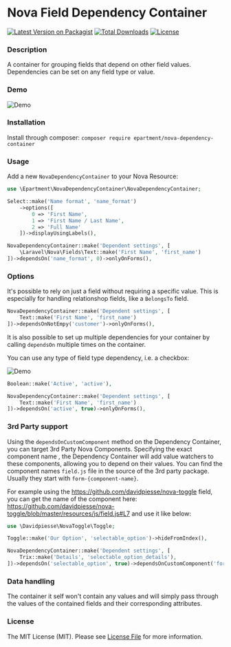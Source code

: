 # Nova Field Dependency Container

[![Latest Version on Packagist](https://img.shields.io/packagist/v/epartment/nova-dependency-container.svg)](https://packagist.org/packages/epartment/nova-dependency-container)
[![Total Downloads](https://img.shields.io/packagist/dt/epartment/nova-dependency-container.svg)](https://packagist.org/packages/epartment/nova-dependency-container)
[![License](https://img.shields.io/packagist/l/epartment/nova-dependency-container.svg)](https://github.com/epartment/nova-dependency-container/blob/master/LICENSE.md)

### Description
A container for grouping fields that depend on other field values. Dependencies can be set on any field type or value.

### Demo

![Demo](https://raw.githubusercontent.com/epartment/nova-dependency-container/master/docs/demo.gif)

### Installation
Install through composer: `composer require epartment/nova-dependency-container`

### Usage

Add a new `NovaDependencyContainer` to your Nova Resource:

```php
use \Epartment\NovaDependencyContainer\NovaDependencyContainer;

Select::make('Name format', 'name_format')
    ->options([
        0 => 'First Name',
        1 => 'First Name / Last Name',
        2 => 'Full Name'
    ])->displayUsingLabels(),

NovaDependencyContainer::make('Dependent settings', [
    \Laravel\Nova\Fields\Text::make('First Name', 'first_name')
])->dependsOn('name_format', 0)->onlyOnForms(),
```

### Options

It's possible to rely on just a field without requiring a specific value. This is especially for handling relationshop fields, like a `BelongsTo` field.

```php
NovaDependencyContainer::make('Dependent settings', [
    Text::make('First Name', 'first_name')
])->dependsOnNotEmpy('customer')->onlyOnForms(),
```

It is also possible to set up multiple dependencies for your container by calling `dependsOn` multiple times on the container.

You can use any type of field type dependency, i.e. a checkbox:

![Demo](https://raw.githubusercontent.com/epartment/nova-dependency-container/master/docs/demo-2.gif)

```php
Boolean::make('Active', 'active'),

NovaDependencyContainer::make('Dependent settings', [
    Text::make('First Name', 'first_name')
])->dependsOn('active', true)->onlyOnForms(),
```

### 3rd Party support
Using the `dependsOnCustomComponent` method on the Dependency Container, you can target 3rd Party Nova Components. Specifying the exact component name , the Dependency Container will add value watchers to these components, allowing you to depend on their values. You can find the component names `field.js` file in the source of the 3rd party package. Usually they start with `form-{component-name}`.

For example using the https://github.com/davidpiesse/nova-toggle field, you can get the name of the component here: https://github.com/davidpiesse/nova-toggle/blob/master/resources/js/field.js#L7 and use it like below:

```php
use \Davidpiesse\NovaToggle\Toggle;

Toggle::make('Our Option', 'selectable_option')->hideFromIndex(),

NovaDependencyContainer::make('Dependent settings', [
    Trix::make('Details', 'selectable_option_details'),
])->dependsOn('selectable_option', true)->dependsOnCustomComponent('form-nova-toggle'),
```

### Data handling
The container it self won't contain any values and will simply pass through the values of the contained fields and their corresponding attributes.

### License
The MIT License (MIT). Please see [License File](https://github.com/epartment/nova-dependency-container/blob/master/LICENSE.md) for more information.
